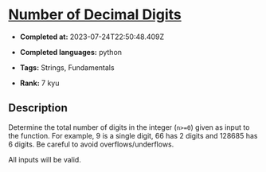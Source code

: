 # [Number of Decimal Digits](https://www.codewars.com/kata/58fa273ca6d84c158e000052)

- **Completed at:** 2023-07-24T22:50:48.409Z

- **Completed languages:** python

- **Tags:** Strings, Fundamentals

- **Rank:** 7 kyu

## Description

Determine the total number of digits in the integer (`n>=0`) given as input to the function. For example, 9 is a single digit, 66 has 2 digits and 128685 has 6 digits. Be careful to avoid overflows/underflows.

All inputs will be valid.